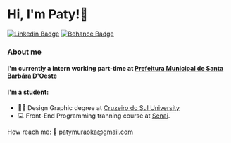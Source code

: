 # Hi, I'm Paty!👋
[![Linkedin Badge](https://img.shields.io/badge/-LinkedIn-blue?style=flat-square&logo=Linkedin&logoColor=white&link=https://www.linkedin.com/in/1patricia-muraoka/)](https://www.linkedin.com/in/1patricia-muraoka/)
[![Behance Badge](https://img.shields.io/badge/-Behance-darkblue?style=flat-square&logo=Behance&logoColor=white&link=https://www.behance.net/patriciamka/)](https://www.behance.net/patriciamka/)

### About me 

#### I'm currently a intern working part-time at [Prefeitura Municipal de Santa Barbára D'Oeste](http://www.santabarbara.sp.gov.br/v5/)

#### I'm a student:
- :woman_student: Design Graphic degree at [Cruzeiro do Sul University](https://www.cruzeirodosul.edu.br/) 
- :computer: Front-End Programming tranning course at [Senai](https://www.sp.senai.br/). 

How reach me: :e-mail: patymuraoka@gmail.com



